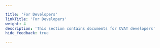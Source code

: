 ```yaml
---

title: 'For Developers'
linkTitle: 'For Developers'
weight: 4
description: 'This section contains documents for CVAT developers'
hide_feedback: true

---
```

